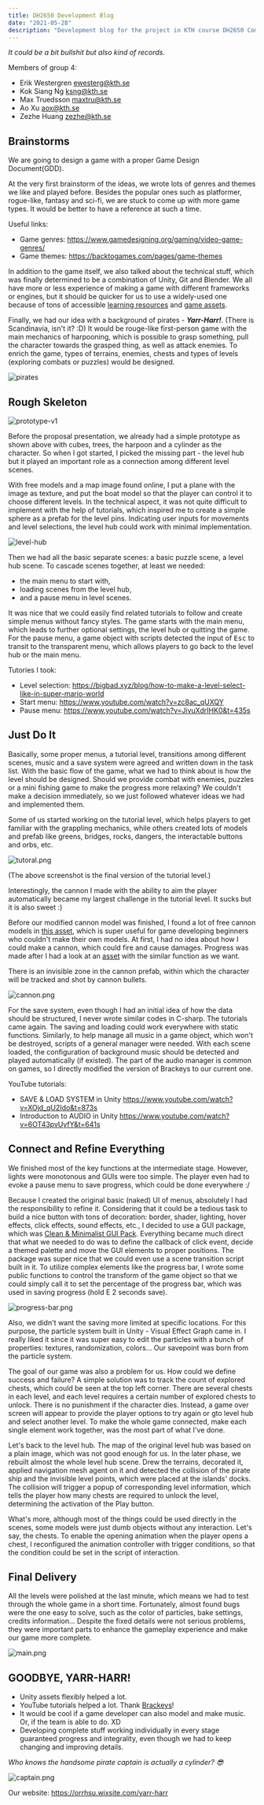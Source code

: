 ```yaml
---
title: DH2650 Development Blog
date: "2021-05-28"
description: "Development blog for the project in KTH course DH2650 Computer Game Design."
---
```


*It could be a bit bullshit but also kind of records.*

Members of group 4:
- Erik Westergren   ewesterg@kth.se
- Kok Siang Ng      ksng@kth.se
- Max Truedsson     maxtru@kth.se 
- Ao Xu             aox@kth.se
- Zezhe Huang       zezhe@kth.se

## Brainstorms

We are going to design a game with a proper Game Design Document(GDD).

At the very first brainstorm of the ideas, we wrote lots of genres and themes we like and played before. Besides the popular ones such as platformer, rogue-like, fantasy and sci-fi, we are stuck to come up with more game types. It would be better to have a reference at such a time.

Useful links:
- Game genres: https://www.gamedesigning.org/gaming/video-game-genres/
- Game themes: https://backtogames.com/pages/game-themes

In addition to the game itself, we also talked about the technical stuff, which was finally determined to be a combination of Unity, Git and Blender. We all have more or less experience of making a game with different frameworks or engines, but it should be quicker for us to use a widely-used one because of tons of accessible [learning resources](https://learn.unity.com/) and [game assets](https://assetstore.unity.com/).

Finally, we had our idea with a background of pirates - ***Yarr-Harr!***. (There is Scandinavia, isn't it? :D) It would be rouge-like first-person game with the main mechanics of harpooning, which is possible to grasp something, pull the character towards the grasped thing, as well as attack enemies. To enrich the game, types of terrains, enemies, chests and types of levels (exploring combats or puzzles) would be designed.

![pirates](./pirates.png)

## Rough Skeleton

![prototype-v1](./prototype-v1.png)

Before the proposal presentation, we already had a simple prototype as shown above with cubes, trees, the harpoon and a cylinder as the character. So when I got started, I picked the missing part - the level hub but it played an important role as a connection among different level scenes.

With free models and a map image found online, I put a plane with the image as texture, and put the boat model so that the player can control it to choose different levels. In the technical aspect, it was not quite difficult to implement with the help of tutorials, which inspired me to create a simple sphere as a prefab for the level pins. Indicating user inputs for movements and level selections, the level hub could work with minimal implementation.

![level-hub](./level-hub.png)

Then we had all the basic separate scenes: a basic puzzle scene, a level hub scene. To cascade scenes together, at least we needed:
- the main menu to start with,
- loading scenes from the level hub, 
- and a pause menu in level scenes.

It was nice that we could easily find related tutorials to follow and create simple menus without fancy styles. The game starts with the main menu, which leads to further optional settings, the level hub or quitting the game. For the pause menu, a game object with scripts detected the input of <kbd>Esc</kbd> to transit to the transparent menu, which allows players to go back to the level hub or the main menu.

Tutories I took:
- Level selection: https://bigbad.xyz/blog/how-to-make-a-level-select-like-in-super-mario-world
- Start menu: https://www.youtube.com/watch?v=zc8ac_qUXQY
- Pause menu: https://www.youtube.com/watch?v=JivuXdrIHK0&t=435s


## Just Do It

Basically, some proper menus, a tutorial level, transitions among different scenes, music and a save system were agreed and written down in the task list. With the basic flow of the game, what we had to think about is how the level should be designed. Should we provide combat with enemies, puzzles or a mini fishing game to make the progress more relaxing? We couldn't make a decision immediately, so we just followed whatever ideas we had and implemented them.

Some of us started working on the tutorial level, which helps players to get familiar with the grappling mechanics, while others created lots of models and prefab like greens, bridges, rocks, dangers, the interactable buttons and orbs, etc. 

![tutoral.png](./tutorial.png)

(The above screenshot is the final version of the tutorial level.)

Interestingly, the cannon I made with the ability to aim the player automatically became my largest challenge in the tutorial level. It sucks but it is also sweet :)

Before our modified cannon model was finished, I found a lot of free cannon models in [this asset](https://assetstore.unity.com/packages/3d/props/weapons/stylish-cannon-pack-17), which is super useful for game developing beginners who couldn't make their own models. At first, I had no idea about how I could make a cannon, which could fire and cause damages. Progress was made after I had a look at an [asset](https://assetstore.unity.com/packages/3d/environments/fantasy/goblin-cannon-145437) with the similar function as we want.

There is an invisible zone in the cannon prefab, within which the character will be tracked and shot by cannon bullets. 

![cannon.png](./cannon.png)

For the save system, even though I had an initial idea of how the data should be structured, I never wrote similar codes in C-sharp. The tutorials came again. The saving and loading could work everywhere with static functions. Similarly, to help manage all music in a game object, which won't be destroyed, scripts of a general manager were needed. With each scene loaded, the configuration of background music should be detected and played automatically (if existed). The part of the audio manager is common on games, so I directly modified the version of Brackeys to our current one.

YouTube tutorials:

- SAVE & LOAD SYSTEM in Unity https://www.youtube.com/watch?v=XOjd_qU2Ido&t=873s
- Introduction to AUDIO in Unity https://www.youtube.com/watch?v=6OT43pvUyfY&t=641s


## Connect and Refine Everything

We finished most of the key functions at the intermediate stage. However, lights were monotonous and GUIs were too simple. The player even had to evoke a pause menu to save progress, which could be done everywhere :/ 

Because I created the original basic (naked) UI of menus, absolutely I had the responsibility to refine it. Considering that it could be a tedious task to build a nice button with tons of decoration: border, shader, lighting, hover effects, click effects, sound effects, etc., I decided to use a GUI package, which was [Clean & Minimalist GUI Pack](https://assetstore.unity.com/packages/2d/gui/clean-minimalist-gui-pack-75123). Everything became much direct that what we needed to do was to define the callback of click event, decide a themed palette and move the GUI elements to proper positions. The package was super nice that we could even use a scene transition script built in it. To utilize complex elements like the progress bar, I wrote some public functions to control the transform of the game object so that we could simply call it to set the percentage of the progress bar, which was used in saving progress (hold E 2 seconds save). 

![progress-bar.png](./progress-bar.png)

Also, we didn't want the saving more limited at specific locations. For this purpose, the particle system built in Unity - Visual Effect Graph came in. I really liked it since it was super easy to edit the particles with a bunch of properties: textures, randomization, colors... Our savepoint was born from the particle system.

The goal of our game was also a problem for us. How could we define success and failure? A simple solution was to track the count of explored chests, which could be seen at the top left corner. There are several chests in each level, and each level requires a certain number of explored chests to unlock. There is no punishment if the character dies. Instead, a game over screen will appear to provide the player options to try again or gto level hub and select another level. To make the whole game connected, make each single element work together, was the most part of what I've done.

Let's back to the level hub. The map of the original level hub was based on a plain image, which was not good enough for us. In the later phase, we rebuilt almost the whole level hub scene. Drew the terrains, decorated it, applied navigation mesh agent on it and detected the collision of the pirate ship and the invisible level points, which were placed at the islands' docks. The collision will trigger a popup of corresponding level information, which tells the player how many chests are required to unlock the level, determining the activation of the Play button.

What's more, although most of the things could be used directly in the scenes, some models were just dumb objects without any interaction. Let's say, the chests. To enable the opening animation when the player opens a chest, I reconfigured the animation controller with trigger conditions, so that the condition could be set in the script of interaction.


## Final Delivery

All the levels were polished at the last minute, which means we had to test through the whole game in a short time. Fortunately, almost found bugs were the one easy to solve, such as the color of particles, bake settings, credits information... Despite the fixed details were not serious problems, they were important parts to enhance the gameplay experience and make our game more complete.

![main.png](./main.png)


## GOODBYE, YARR-HARR!

- Unity assets flexibly helped a lot.
- YouTube tutorials helped a lot. Thank [Brackeys](https://www.youtube.com/c/Brackeys)!
- It would be cool if a game developer can also model and make music. Or, if the team is able to do. XD
- Developing complete stuff working individually in every stage guaranteed progress and integrality, even though we had to keep changing and improving details.

*Who knows the handsome pirate captain is actually a cylinder? 😎*

![captain.png](./captain.png)

Our website: https://orrhsu.wixsite.com/yarr-harr
